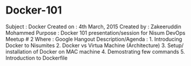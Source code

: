 # Docker-101
Subject             : Docker
Created on          : 4th March, 2015
Created by          : Zakeeruddin Mohammed
Purpose             : Docker 101 presentation/session for Nisum DevOps Meetup # 2
Where               : Google Hangout
Description/Agenda  : 1. Introducing Docker to Nisumites
                      2. Docker vs Virtua Machine (Architecture)
                      3. Setup/ installation of Docker on MAC machine
                      4. Demostrating few commands
                      5. Introduction to Dockerfile
